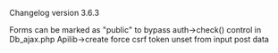 Changelog version 3.6.3
 
Forms can be marked as "public" to bypass auth->check() control in Db_ajax.php
Apilib->create force csrf token unset from input post data
